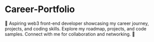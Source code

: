 # Career-Portfolio
🌟 Aspiring web3 front-end developer showcasing my career journey, projects, and coding skills. Explore my roadmap, projects, and code samples. Connect with me for collaboration and networking. 🚀
